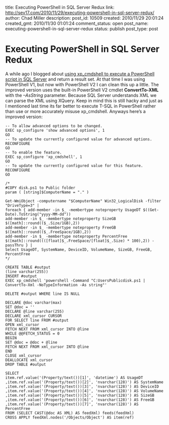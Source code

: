 title: Executing PowerShell in SQL Server Redux
link: http://sev17.com/2010/11/29/executing-powershell-in-sql-server-redux/
author: Chad Miller
description: 
post_id: 10509
created: 2010/11/29 20:01:24
created_gmt: 2010/11/30 01:01:24
comment_status: open
post_name: executing-powershell-in-sql-server-redux
status: publish
post_type: post

# Executing PowerShell in SQL Server Redux

A while ago I blogged about [using xp_cmdshell to execute a PowerShell script in SQL Server](/2009/04/executing-powershell-in-sql-server/) and return a result set. At that time I was using PowerShell V1, but now with PowerShell V2 I can clean this up a little. The improved version uses the built-in PowerShell V2 cmdlet **ConvertTo-XML** with the _–AsString_ parameter. Because SQL Server understands XML we can parse the XML using XQuery. Keep in mind this is still hacky and just as I mentioned last time its far better to execute T-SQL in PowerShell rather than use or more accurately misuse xp_cmdshell. Anyways here’s a improved version:
    
    
    -- To allow advanced options to be changed.
    EXEC sp_configure 'show advanced options', 1
    GO
    -- To update the currently configured value for advanced options.
    RECONFIGURE
    GO
    -- To enable the feature.
    EXEC sp_configure 'xp_cmdshell', 1
    GO
    -- To update the currently configured value for this feature.
    RECONFIGURE
    GO
    
    /*
    #COPY disk.ps1 to Public folder
    param ( [string]$ComputerName = "." )
    
    Get-WmiObject -computername "$ComputerName" Win32_LogicalDisk -filter "DriveType=3" | 
    foreach { add-member -in $_ -membertype noteproperty UsageDT $((Get-Date).ToString("yyyy-MM-dd"))
    add-member -in $_ -membertype noteproperty SizeGB $([math]::round(($_.Size/1GB),2))
    add-member -in $_ -membertype noteproperty FreeGB $([math]::round(($_.FreeSpace/1GB),2))
    add-member -in $_ -membertype noteproperty PercentFree $([math]::round((([float]$_.FreeSpace/[float]$_.Size) * 100),2)) -passThru } |
    Select UsageDT, SystemName, DeviceID, VolumeName, SizeGB, FreeGB, PercentFree
    */
    
    CREATE TABLE #output
    (line varchar(255))
    INSERT #output
    EXEC xp_cmdshell 'powershell -Command "C:UsersPublicdisk.ps1 | ConvertTo-Xml -NoTypeInformation -As string"'
    
    DELETE #output WHERE line IS NULL
    
    DECLARE @doc varchar(max)
    SET @doc = ''
    DECLARE @line varchar(255)
    DECLARE xml_cursor CURSOR
    FOR SELECT line FROM #output
    OPEN xml_cursor
    FETCH NEXT FROM xml_cursor INTO @line
    WHILE @@FETCH_STATUS = 0
    BEGIN
    SET @doc = @doc + @line
    FETCH NEXT FROM xml_cursor INTO @line
    END
    CLOSE xml_cursor
    DEALLOCATE xml_cursor
    DROP TABLE #output
    
    SELECT
    item.ref.value('(Property/text())[1]', 'datetime') AS UsageDT
    ,item.ref.value('(Property/text())[2]', 'nvarchar(128)') AS SystemName
    ,item.ref.value('(Property/text())[3]', 'nvarchar(128)') AS DeviceID
    ,item.ref.value('(Property/text())[4]', 'nvarchar(128)') AS VolumeName
    ,item.ref.value('(Property/text())[5]', 'nvarchar(128)') AS SizeGB
    ,item.ref.value('(Property/text())[6]', 'nvarchar(128)') AS FreeGB
    ,item.ref.value('(Property/text())[7]', 'nvarchar(128)') AS PercentFree
    FROM (SELECT CAST(@doc AS XML) AS feedXml) feeds(feedXml)
    CROSS APPLY feedXml.nodes('/Objects/Object') AS item(ref)